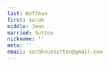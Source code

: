 ```yaml
---
last: Hoffman
first: Sarah
middle: Jean
married: Sutton
nickname: ''
meta: ''
email: sarahsuesutton@gmail.com
---
```

